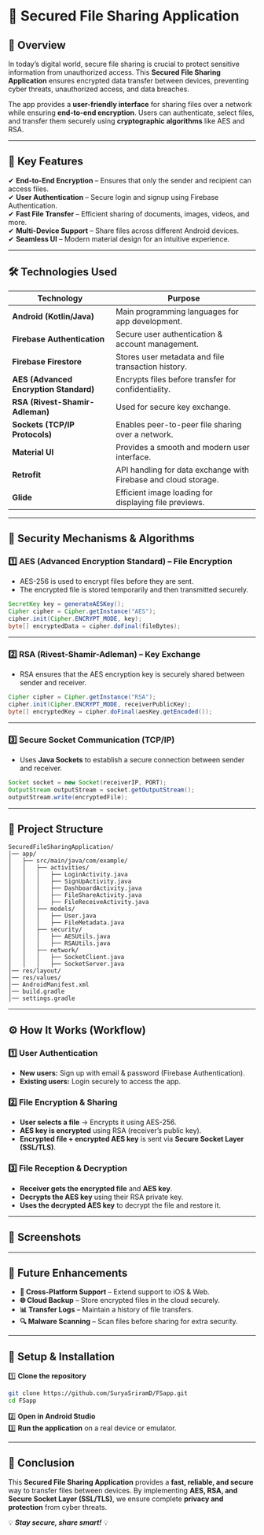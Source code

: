 # **🔐 Secured File Sharing Application**

## **📌 Overview**  
In today’s digital world, secure file sharing is crucial to protect sensitive information from unauthorized access. This **Secured File Sharing Application** ensures encrypted data transfer between devices, preventing cyber threats, unauthorized access, and data breaches.

The app provides a **user-friendly interface** for sharing files over a network while ensuring **end-to-end encryption**. Users can authenticate, select files, and transfer them securely using **cryptographic algorithms** like AES and RSA.

---

## **🚀 Key Features**  
✔ **End-to-End Encryption** – Ensures that only the sender and recipient can access files.  
✔ **User Authentication** – Secure login and signup using Firebase Authentication.  
✔ **Fast File Transfer** – Efficient sharing of documents, images, videos, and more.  
✔ **Multi-Device Support** – Share files across different Android devices.  
✔ **Seamless UI** – Modern material design for an intuitive experience.  

---

## **🛠️ Technologies Used**  

| **Technology** | **Purpose** |
|--------------|------------|
| **Android (Kotlin/Java)** | Main programming languages for app development. |
| **Firebase Authentication** | Secure user authentication & account management. |
| **Firebase Firestore** | Stores user metadata and file transaction history. |
| **AES (Advanced Encryption Standard)** | Encrypts files before transfer for confidentiality. |
| **RSA (Rivest-Shamir-Adleman)** | Used for secure key exchange. |
| **Sockets (TCP/IP Protocols)** | Enables peer-to-peer file sharing over a network. |
| **Material UI** | Provides a smooth and modern user interface. |
| **Retrofit** | API handling for data exchange with Firebase and cloud storage. |
| **Glide** | Efficient image loading for displaying file previews. |

---

## **🔑 Security Mechanisms & Algorithms**  

### **1️⃣ AES (Advanced Encryption Standard) – File Encryption**
- AES-256 is used to encrypt files before they are sent.  
- The encrypted file is stored temporarily and then transmitted securely.  

```java
SecretKey key = generateAESKey();
Cipher cipher = Cipher.getInstance("AES");
cipher.init(Cipher.ENCRYPT_MODE, key);
byte[] encryptedData = cipher.doFinal(fileBytes);
```

---

### **2️⃣ RSA (Rivest-Shamir-Adleman) – Key Exchange**
- RSA ensures that the AES encryption key is securely shared between sender and receiver.  

```java
Cipher cipher = Cipher.getInstance("RSA");
cipher.init(Cipher.ENCRYPT_MODE, receiverPublicKey);
byte[] encryptedKey = cipher.doFinal(aesKey.getEncoded());
```

---

### **3️⃣ Secure Socket Communication (TCP/IP)**
- Uses **Java Sockets** to establish a secure connection between sender and receiver.  

```java
Socket socket = new Socket(receiverIP, PORT);
OutputStream outputStream = socket.getOutputStream();
outputStream.write(encryptedFile);
```

---

## **📂 Project Structure**
```
SecuredFileSharingApplication/
│── app/
│   ├── src/main/java/com/example/
│   │   ├── activities/
│   │   │   ├── LoginActivity.java
│   │   │   ├── SignUpActivity.java
│   │   │   ├── DashboardActivity.java
│   │   │   ├── FileShareActivity.java
│   │   │   ├── FileReceiveActivity.java
│   │   ├── models/
│   │   │   ├── User.java
│   │   │   ├── FileMetadata.java
│   │   ├── security/
│   │   │   ├── AESUtils.java
│   │   │   ├── RSAUtils.java
│   │   ├── network/
│   │   │   ├── SocketClient.java
│   │   │   ├── SocketServer.java
│── res/layout/
│── res/values/
│── AndroidManifest.xml
│── build.gradle
│── settings.gradle
```

---

## **⚙️ How It Works (Workflow)**  

### **1️⃣ User Authentication**
- **New users:** Sign up with email & password (Firebase Authentication).  
- **Existing users:** Login securely to access the app.  

### **2️⃣ File Encryption & Sharing**
- **User selects a file** → Encrypts it using AES-256.  
- **AES key is encrypted** using RSA (receiver’s public key).  
- **Encrypted file + encrypted AES key** is sent via **Secure Socket Layer (SSL/TLS)**.  

### **3️⃣ File Reception & Decryption**
- **Receiver gets the encrypted file** and **AES key**.  
- **Decrypts the AES key** using their RSA private key.  
- **Uses the decrypted AES key** to decrypt the file and restore it.  

---

## **📸 Screenshots**


---

## **🚀 Future Enhancements**
- **📱 Cross-Platform Support** – Extend support to iOS & Web.  
- **🌐 Cloud Backup** – Store encrypted files in the cloud securely.  
- **📊 Transfer Logs** – Maintain a history of file transfers.  
- **🔍 Malware Scanning** – Scan files before sharing for extra security.  

---

## **🔧 Setup & Installation**
1️⃣ **Clone the repository**  
```sh
git clone https://github.com/SuryaSriramD/FSapp.git
cd FSapp
```
2️⃣ **Open in Android Studio**  
3️⃣ **Run the application** on a real device or emulator.  

---

## **📢 Conclusion**
This **Secured File Sharing Application** provides a **fast, reliable, and secure** way to transfer files between devices. By implementing **AES, RSA, and Secure Socket Layer (SSL/TLS)**, we ensure complete **privacy and protection** from cyber threats.  

💡 **_Stay secure, share smart!_** 💡

